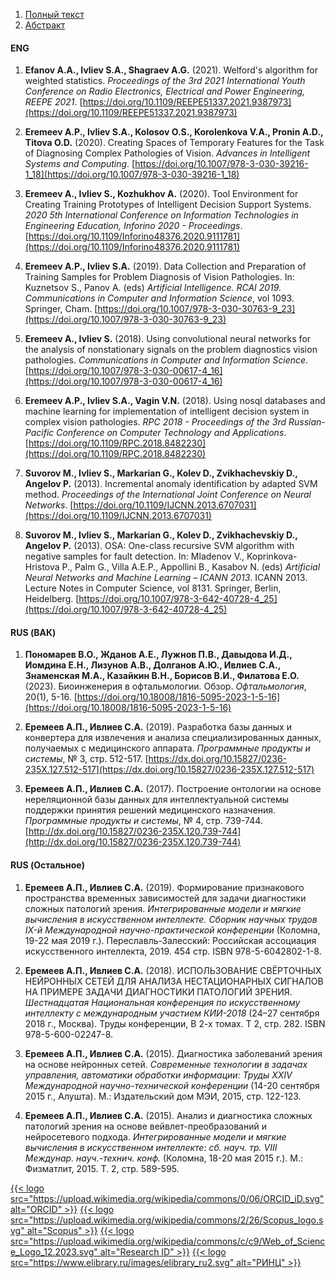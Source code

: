
1. [Полный текст](/phd/full_diss.pdf)
2. [Абстракт](/phd/abstract.pdf)

#### ENG

1. **Efanov A.A., Ivliev S.A., Shagraev A.G.** (2021). Welford's algorithm for weighted statistics. *Proceedings of the 3rd 2021 International Youth Conference on Radio Electronics, Electrical and Power Engineering, REEPE 2021*. [https://doi.org/10.1109/REEPE51337.2021.9387973](https://doi.org/10.1109/REEPE51337.2021.9387973)

2. **Eremeev A.P., Ivliev S.A., Kolosov O.S., Korolenkova V.A., Pronin A.D., Titova O.D.** (2020). Creating Spaces of Temporary Features for the Task of Diagnosing Complex Pathologies of Vision. *Advances in Intelligent Systems and Computing*. [https://doi.org/10.1007/978-3-030-39216-1_18](https://doi.org/10.1007/978-3-030-39216-1_18)

3. **Eremeev A., Ivliev S., Kozhukhov A.** (2020). Tool Environment for Creating Training Prototypes of Intelligent Decision Support Systems. *2020 5th International Conference on Information Technologies in Engineering Education, Inforino 2020 - Proceedings*. [https://doi.org/10.1109/Inforino48376.2020.9111781](https://doi.org/10.1109/Inforino48376.2020.9111781)

4. **Eremeev A.P., Ivliev S.A.** (2019). Data Collection and Preparation of Training Samples for Problem Diagnosis of Vision Pathologies. In: Kuznetsov S., Panov A. (eds) *Artificial Intelligence. RCAI 2019. Communications in Computer and Information Science*, vol 1093. Springer, Cham. [https://doi.org/10.1007/978-3-030-30763-9_23](https://doi.org/10.1007/978-3-030-30763-9_23)

5. **Eremeev A., Ivliev S.** (2018). Using convolutional neural networks for the analysis of nonstationary signals on the problem diagnostics vision pathologies. *Communications in Computer and Information Science*. [https://doi.org/10.1007/978-3-030-00617-4_16](https://doi.org/10.1007/978-3-030-00617-4_16)

6. **Eremeev A.P., Ivliev S.A., Vagin V.N.** (2018). Using nosql databases and machine learning for implementation of intelligent decision system in complex vision pathologies. *RPC 2018 - Proceedings of the 3rd Russian-Pacific Conference on Computer Technology and Applications*. [https://doi.org/10.1109/RPC.2018.8482230](https://doi.org/10.1109/RPC.2018.8482230)

7. **Suvorov M., Ivliev S., Markarian G., Kolev D., Zvikhachevskiy D., Angelov P.** (2013). Incremental anomaly identification by adapted SVM method. *Proceedings of the International Joint Conference on Neural Networks*. [https://doi.org/10.1109/IJCNN.2013.6707031](https://doi.org/10.1109/IJCNN.2013.6707031)

8. **Suvorov M., Ivliev S., Markarian G., Kolev D., Zvikhachevskiy D., Angelov P.** (2013). OSA: One-class recursive SVM algorithm with negative samples for fault detection. In: Mladenov V., Koprinkova-Hristova P., Palm G., Villa A.E.P., Appollini B., Kasabov N. (eds) *Artificial Neural Networks and Machine Learning – ICANN 2013*. ICANN 2013. Lecture Notes in Computer Science, vol 8131. Springer, Berlin, Heidelberg. [https://doi.org/10.1007/978-3-642-40728-4_25](https://doi.org/10.1007/978-3-642-40728-4_25)

#### RUS (ВАК)

1. **Пономарев В.О., Жданов А.Е., Лужнов П.В., Давыдова И.Д., Иомдина Е.Н., Лизунов А.В., Долганов А.Ю., Ивлиев С.А., Знаменская М.А., Казайкин В.Н., Борисов В.И., Филатова Е.О.** (2023). Биоинженерия в офтальмологии. Обзор. *Офтальмология*, 20(1), 5-16. [https://doi.org/10.18008/1816-5095-2023-1-5-16](https://doi.org/10.18008/1816-5095-2023-1-5-16)

2. **Еремеев А.П., Ивлиев С.А.** (2019). Разработка базы данных и конвертера для извлечения и анализа специализированных данных, получаемых с медицинского аппарата. *Программные продукты и системы*, № 3, стр. 512-517. [https://dx.doi.org/10.15827/0236-235X.127.512-517](https://dx.doi.org/10.15827/0236-235X.127.512-517)

3. **Еремеев А.П., Ивлиев С.А.** (2017). Построение онтологии на основе нереляционной базы данных для интеллектуальной системы поддержки принятия решений медицинского назначения. *Программные продукты и системы*, № 4, стр. 739-744. [http://dx.doi.org/10.15827/0236-235X.120.739-744](http://dx.doi.org/10.15827/0236-235X.120.739-744)


#### RUS (Остальное)

1. **Еремеев А.П., Ивлиев С.А.** (2019). Формирование признакового пространства временных зависимостей для задачи диагностики сложных патологий зрения. *Интегрированные модели и мягкие вычисления в искусственном интеллекте. Сборник научных трудов IX-й Международной научно-практической конференции* (Коломна, 19-22 мая 2019 г.). Переславль-Залесский: Российская ассоциация искусственного интеллекта, 2019. 454 стр. ISBN 978-5-6042802-1-8.

2. **Еремеев А.П., Ивлиев С.А.** (2018). ИСПОЛЬЗОВАНИЕ СВЁРТОЧНЫХ НЕЙРОННЫХ СЕТЕЙ ДЛЯ АНАЛИЗА НЕСТАЦИОНАРНЫХ СИГНАЛОВ НА ПРИМЕРЕ ЗАДАЧИ ДИАГНОСТИКИ ПАТОЛОГИЙ ЗРЕНИЯ. *Шестнадцатая Национальная конференция по искусственному интеллекту с международным участием КИИ-2018* (24–27 сентября 2018 г., Москва). Труды конференции, В 2-х томах. Т 2, стр. 282. ISBN 978-5-600-02247-8.

3. **Еремеев А.П., Ивлиев С.А.** (2015). Диагностика заболеваний зрения на основе нейронных сетей. *Современные технологии в задачах управления, автоматики обработки информации: Труды XXIV Международной научно-технической конференции* (14-20 сентября 2015 г., Алушта). М.: Издательский дом МЭИ, 2015, стр. 122-123.

4. **Еремеев А.П., Ивлиев С.А.** (2015). Анализ и диагностика сложных патологий зрения на основе вейвлет-преобразований и нейросетевого подхода. *Интегрированные модели и мягкие вычисления в искусственном интеллекте: сб. науч. тр. VIII Междунар. науч.-технич. конф.* (Коломна, 18-20 мая 2015 г.). М.: Физматлит, 2015. T. 2, стр. 589-595.

[{{< logo src="https://upload.wikimedia.org/wikipedia/commons/0/06/ORCID_iD.svg" alt="ORCID" >}}](https://orcid.org/0000-0002-2860-2711)
[{{< logo src="https://upload.wikimedia.org/wikipedia/commons/2/26/Scopus_logo.svg" alt="Scopus" >}}](https://www.scopus.com/authid/detail.uri?authorId=57195554305)
[{{< logo src="https://upload.wikimedia.org/wikipedia/commons/c/c9/Web_of_Science_Logo_12.2023.svg" alt="Research ID" >}}](https://www.webofscience.com/wos/author/rid/ABF-2496-2020)
[{{< logo src="https://www.elibrary.ru/images/elibrary_ru2.svg" alt="РИНЦ" >}}](https://www.elibrary.ru/author_items.asp?authorid=1066697)
